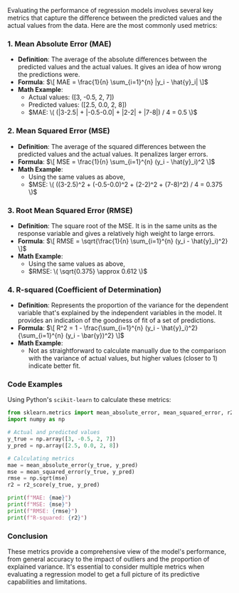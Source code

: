 Evaluating the performance of regression models involves several key metrics that capture the difference between the predicted values and the actual values from the data. Here are the most commonly used metrics:

### 1. Mean Absolute Error (MAE)
- **Definition**: The average of the absolute differences between the predicted values and the actual values. It gives an idea of how wrong the predictions were.
- **Formula**: 
  $\[ MAE = \frac{1}{n} \sum_{i=1}^{n} |y_i - \hat{y}_i| \]$
- **Math Example**:
  - Actual values: \([3, -0.5, 2, 7]\)
  - Predicted values: \([2.5, 0.0, 2, 8]\)
  - $MAE: \( (|3-2.5| + |-0.5-0.0| + |2-2| + |7-8|) / 4 = 0.5 \)$

### 2. Mean Squared Error (MSE)
- **Definition**: The average of the squared differences between the predicted values and the actual values. It penalizes larger errors.
- **Formula**: 
  $\[ MSE = \frac{1}{n} \sum_{i=1}^{n} (y_i - \hat{y}_i)^2 \]$
- **Math Example**:
  - Using the same values as above,
  - $MSE: \( ((3-2.5)^2 + (-0.5-0.0)^2 + (2-2)^2 + (7-8)^2) / 4 = 0.375 \)$

### 3. Root Mean Squared Error (RMSE)
- **Definition**: The square root of the MSE. It is in the same units as the response variable and gives a relatively high weight to large errors.
- **Formula**: 
  $\[ RMSE = \sqrt{\frac{1}{n} \sum_{i=1}^{n} (y_i - \hat{y}_i)^2} \]$
- **Math Example**:
  - Using the same values as above,
  - $RMSE: \( \sqrt{0.375} \approx 0.612 \)$

### 4. R-squared (Coefficient of Determination)
- **Definition**: Represents the proportion of the variance for the dependent variable that's explained by the independent variables in the model. It provides an indication of the goodness of fit of a set of predictions.
- **Formula**: 
  $\[ R^2 = 1 - \frac{\sum_{i=1}^{n} (y_i - \hat{y}_i)^2}{\sum_{i=1}^{n} (y_i - \bar{y})^2} \]$
- **Math Example**:
  - Not as straightforward to calculate manually due to the comparison with the variance of actual values, but higher values (closer to 1) indicate better fit.

### Code Examples
Using Python's `scikit-learn` to calculate these metrics:

```python
from sklearn.metrics import mean_absolute_error, mean_squared_error, r2_score
import numpy as np

# Actual and predicted values
y_true = np.array([3, -0.5, 2, 7])
y_pred = np.array([2.5, 0.0, 2, 8])

# Calculating metrics
mae = mean_absolute_error(y_true, y_pred)
mse = mean_squared_error(y_true, y_pred)
rmse = np.sqrt(mse)
r2 = r2_score(y_true, y_pred)

print(f"MAE: {mae}")
print(f"MSE: {mse}")
print(f"RMSE: {rmse}")
print(f"R-squared: {r2}")
```

### Conclusion
These metrics provide a comprehensive view of the model's performance, from general accuracy to the impact of outliers and the proportion of explained variance. It's essential to consider multiple metrics when evaluating a regression model to get a full picture of its predictive capabilities and limitations.